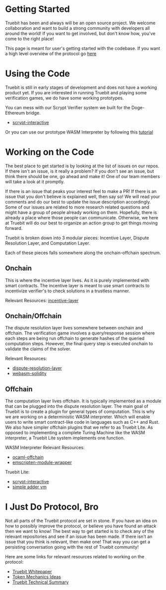 # Getting Started

Truebit has been and always will be an open source project. We welcome collaboration and want to build a strong community with developers all around the world! If you want to get involved, but don't know how, you've come to the right place!

This page is meant for user's getting started with the codebase. If you want a high level overview of the protocol go [here](https://github.com/TrueBitFoundation/Developer-Resources/blob/master/docs/Overview.md)

# Using the Code

Truebit is still in early stages of development and does not have a working product yet. If you are interested in running Truebit and playing some verification games, we do have some working prototypes.

You can mess with our Scrypt Verifier system we built for the Doge-Ethereum bridge.
* [scrypt-interactive](https://github.com/TrueBitFoundation/scrypt-interactive)

Or you can use our prototype WASM Interpreter by following this [tutorial](https://github.com/TrueBitFoundation/emscripten-module-wrapper/wiki/Tutorial)

# Working on the Code

The best place to get started is by looking at the list of issues on our repos. If there isn't an issue, is it really a problem? If you don't see an issue, but think there should be one, go ahead and make it! One of our team members will take a look at it promptly.

If there is an issue that peaks your interest feel to make a PR! If there is an issue that you don't believe is explained well, then say so! We will read your comments and do our best to update the issue description accordingly. Some of our issues are related to more research related questions and might have a group of people already working on them. Hopefully, there is already a place where those people can communicate. Otherwise, we here at Truebit will do our best to organize an action group to get things moving forward.

Truebit is broken down into 3 modular pieces: Incentive Layer, Dispute Resolution Layer, and Computation Layer.

Each of these pieces falls somewhere along the onchain-offchain spectrum.

## Onchain

This is where the incentive layer lives. As it is purely implemented with smart contracts. The incentive layer is meant to use smart contracts to incentivize verifier's to check solutions in a trustless manner.

Relevant Resources:
[incentive-layer](https://github.com/TrueBitFoundation/incentive-layer)

## Onchain/Offchain

The dispute resolution layer lives somewhere between onchain and offchain. The verification game involves a query/response session where each steps are being run offchain to generate hashes of the queried computation steps. However, the final query step is executed onchain to validate the claims of the solver.

Relevant Resources:
* [dispute-resolution-layer](https://github.com/TrueBitFoundation/dispute-resolution-layer)
* [webasm-solidity](https://github.com/TrueBitFoundation/webasm-solidity)

## Offchain

The computation layer lives offchain. It is typically implemented as a module that can be plugged into the dispute resolution layer. The main goal of Truebit is to create a plugin for general types of computation. This is why we are working on a deterministic WASM interpreter. Which will enable users to write smart contract-like code in languages such as C++ and Rust. We also have simpler offchain plugins that we refer to as Truebit Lite. As opposed to implementing a complete Turing Machine like the WASM interpreter, a Truebit Lite system implements one function.

WASM Interpreter Relevant Resources:
* [ocaml-offchain](https://github.com/TrueBitFoundation/ocaml-offchain)
* [emscripten-module-wrapper](https://github.com/TrueBitFoundation/emscripten-module-wrapper)

Truebit Lite:
* [scrypt-interactive](https://github.com/TrueBitFoundation/scrypt-interactive)
* [simple adder vm](https://github.com/TrueBitFoundation/dispute-resolution-layer/blob/master/contracts/test/SimpleAdderVM.sol)

# I Just Do Protocol, Bro

Not all parts of the Truebit protocol are set in stone. If you have an idea on how to possibly improve the protocol, or believe you have found an attack then we want to know! The best way to get started is to check any of the relevant repositories and see if an issue has been made. If there isn't an issue that you think is relevant, then make one! That way you can get a persisting conversation going with the rest of Truebit community! 

Here are some links for relevant resources related to working on the protocol:

* [Truebit Whitepaper](https://people.cs.uchicago.edu/~teutsch/papers/truebit.pdf)
* [Token Mechanics Ideas](https://medium.com/truebit/a-token-based-roadmap-to-trustless-computation-2264e80e82bd)
* [Truebit Technical Summary](https://medium.com/truebit/truebit-the-marketplace-for-verifiable-computation-f51d1726798f)